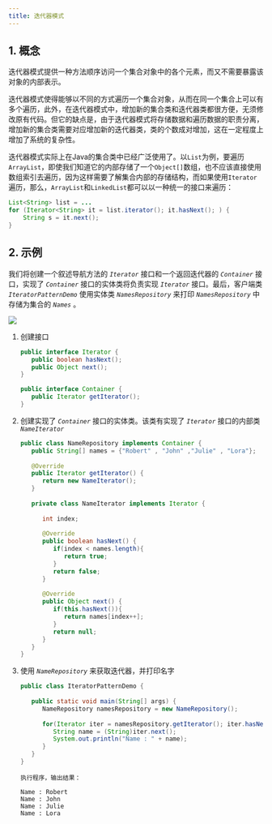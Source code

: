 ```yaml
---
title: 迭代器模式
---
```


## 1. 概念

迭代器模式提供一种方法顺序访问一个集合对象中的各个元素，而又不需要暴露该对象的内部表示。

迭代器模式使得能够以不同的方式遍历一个集合对象，从而在同一个集合上可以有多个遍历，此外，在迭代器模式中，增加新的集合类和迭代器类都很方便，无须修改原有代码。但它的缺点是，由于迭代器模式将存储数据和遍历数据的职责分离，增加新的集合类需要对应增加新的迭代器类，类的个数成对增加，这在一定程度上增加了系统的复杂性。

迭代器模式实际上在Java的集合类中已经广泛使用了。以`List`为例，要遍历`ArrayList`，即使我们知道它的内部存储了一个`Object[]`数组，也不应该直接使用数组索引去遍历，因为这样需要了解集合内部的存储结构，而如果使用`Iterator`遍历，那么，`ArrayList`和`LinkedList`都可以以一种统一的接口来遍历：

```java
List<String> list = ...
for (Iterator<String> it = list.iterator(); it.hasNext(); ) {
    String s = it.next();
}
```

## 2. 示例

我们将创建一个叙述导航方法的 *`Iterator`* 接口和一个返回迭代器的 *`Container`* 接口，实现了 *`Container`* 接口的实体类将负责实现 *`Iterator`* 接口。最后，客户端类 *`IteratorPatternDemo`* 使用实体类 *`NamesRepository`* 来打印 *`NamesRepository`* 中存储为集合的 *`Names`* 。

![](https://figure-bed.chua-n.com/Java/82.jpg)

1. 创建接口

    ```java
    public interface Iterator {
       public boolean hasNext();
       public Object next();
    }
    ```

    ```java
    public interface Container {
       public Iterator getIterator();
    }
    ```

2. 创建实现了 *`Container`* 接口的实体类。该类有实现了 *`Iterator`* 接口的内部类 *`NameIterator`*

    ```java
    public class NameRepository implements Container {
       public String[] names = {"Robert" , "John" ,"Julie" , "Lora"};
     
       @Override
       public Iterator getIterator() {
          return new NameIterator();
       }
     
       private class NameIterator implements Iterator {
     
          int index;
     
          @Override
          public boolean hasNext() {
             if(index < names.length){
                return true;
             }
             return false;
          }
     
          @Override
          public Object next() {
             if(this.hasNext()){
                return names[index++];
             }
             return null;
          }     
       }
    }
    ```

3. 使用 *`NameRepository`* 来获取迭代器，并打印名字

    ```java
    public class IteratorPatternDemo {
       
       public static void main(String[] args) {
          NameRepository namesRepository = new NameRepository();
     
          for(Iterator iter = namesRepository.getIterator(); iter.hasNext();){
             String name = (String)iter.next();
             System.out.println("Name : " + name);
          }  
       }
    }
    ```

    ```text
    执行程序，输出结果：
    
    Name : Robert
    Name : John
    Name : Julie
    Name : Lora
    ```

